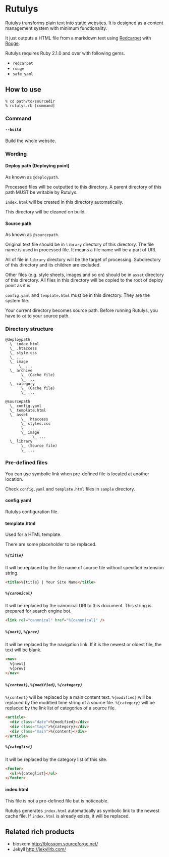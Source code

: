 Rutulys
=======
Rutulys transforms plain text into static websites.
It is designed as a content management system with minimum functionality.

It just outputs a HTML file from a markdown text using [Redcarpet](https://github.com/vmg/redcarpet) with [Rouge](https://github.com/jneen/rouge).

Rutulys requires Ruby 2.1.0 and over with following gems.

- `redcarpet`
- `rouge`
- `safe_yaml`

How to use
----------
```
% cd path/to/sourcedir
% rutulys.rb [command]
```

### Command

#### `--build`
Build the whole website.

### Wording

#### Deploy path (Deploying point)
As known as `@deploypath`.

Processed files will be outputted to this directory.
A parent directory of this path MUST be writable by Rutulys.

`index.html` will be created in this directory automatically.

This directory will be cleaned on build.

#### Source path
As known as `@sourcepath`.

Original text file should be in `library` directory of this directory.
The file name is used in processed file.
It means a file name will be a part of URI.

All of file in `library` directory will be the target of processing.
Subdirectory of this directory and its children are excluded.

Other files (e.g. style sheets, images and so on) should be in `asset` directory of this directory.
All files in this directory will be copied to the root of deploy point as it is.

`config.yaml` and `template.html` must be in this directory.
They are the system file.

Your current directory becomes source path.
Before running Rutulys, you have to `cd` to your source path.

### Directory structure

```
@deploypath
  \_ index.html
  \_ .htaccess
  \_ style.css
  \_ ...
  \_ image
      \_ ...
  \_ archive
       \_ (Cache file)
       \_ ...
  \_ category
       \_ (Cache file)
       \_ ...

@sourcepath
  \_ config.yaml
  \_ template.html
  \_ asset
       \_ .htaccess
       \_ styles.css
       \_ ...
       \_ image
            \_ ...
  \_ library
       \_ (Source file)
       \_ ...
```

### Pre-defined files

You can use symbolic link when pre-defined file is located at another location.

Check `config.yaml` and `template.html` files in `sample` directory.

#### config.yaml
Rutulys configuration file.

#### template.html
Used for a HTML template.

There are some placeholder to be replaced.

##### `%{title}`
It will be replaced by the file name of source file without specified extension string.

```HTML
<title>%{title} | Your Site Name</title>
```

##### `%{canonical}`
It will be replaced by the canonical URI to this document.
This string is prepared for search engine bot.

```HTML
<link rel="canonical" href="%{canonical}" />
```

##### `%{next}`, `%{prev}`
It will be replaced by the navigation link.
If it is the newest or oldest file, the text will be blank.

```HTML
<nav>
  %{next}
  %{prev}
</nav>
```

##### `%{content}`, `%{modified}`, `%{category}`
`%{content}` will be replaced by a main content text.
`%{modified}` will be replaced by the modified time string of a source file.
`%{category}` will be replaced by the link list of categories of a source file.

```HTML
<article>
  <div class="date">%{modified}</div>
  <div class="tags">%{category}</div>
  <div class="main">%{content}</div>
</article>
```

##### `%{categlist}`
It will be replaced by the category list of this site.

```HTML
<footer>
  <ul>%{categlist}</ul>
</footer>
```

#### index.html
This file is not a pre-defined file but is noticeable.

Rutulys generates `index.html` automatically as symbolic link to the newest cache file.
If `index.html` is already exists, it will be replaced.


Related rich products
---------------------
- blosxom http://blosxom.sourceforge.net/
- Jekyll  http://jekyllrb.com/

